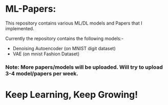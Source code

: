 # ML-Papers:
This repository contains various ML/DL models and Papers that I implemented.

Currently the repository contains the following models:-
- Denoising Autoencoder (on MNIST digit dataset)
- VAE (on mnist Fashion Dataset)

### Note: More papers/models will be uploaded. Will try to upload 3-4 model/papers per week.
# Keep Learning, Keep Growing!

